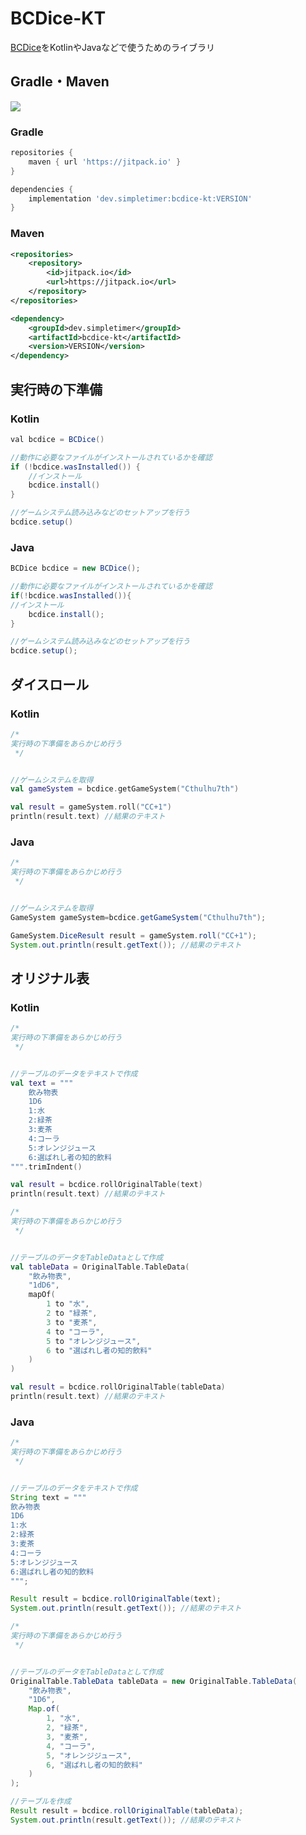 # BCDice-KT

[BCDice]( https://github.com/bcdice/BCDice )をKotlinやJavaなどで使うためのライブラリ

## Gradle・Maven
[![](https://jitpack.io/v/dev.simpletimer/bcdice-kt.svg)](https://jitpack.io/#dev.simpletimer/bcdice-kt)
### Gradle
```gradle
repositories {
    maven { url 'https://jitpack.io' }
}

dependencies {
    implementation 'dev.simpletimer:bcdice-kt:VERSION'
}
```
### Maven
```xml
<repositories>
    <repository>
        <id>jitpack.io</id>
        <url>https://jitpack.io</url>
    </repository>
</repositories>

<dependency>
    <groupId>dev.simpletimer</groupId>
    <artifactId>bcdice-kt</artifactId>
    <version>VERSION</version>
</dependency>
```

## 実行時の下準備

### Kotlin

```java
val bcdice = BCDice()

//動作に必要なファイルがインストールされているかを確認
if (!bcdice.wasInstalled()) {
    //インストール
    bcdice.install()
}

//ゲームシステム読み込みなどのセットアップを行う
bcdice.setup()
```

### Java

```java
BCDice bcdice = new BCDice();

//動作に必要なファイルがインストールされているかを確認
if(!bcdice.wasInstalled()){
//インストール
    bcdice.install();
}

//ゲームシステム読み込みなどのセットアップを行う
bcdice.setup();
```

## ダイスロール

### Kotlin

```kotlin
/*
実行時の下準備をあらかじめ行う
 */


//ゲームシステムを取得
val gameSystem = bcdice.getGameSystem("Cthulhu7th")

val result = gameSystem.roll("CC+1")
println(result.text) //結果のテキスト
```

### Java

```java
/*
実行時の下準備をあらかじめ行う
 */


//ゲームシステムを取得
GameSystem gameSystem=bcdice.getGameSystem("Cthulhu7th");

GameSystem.DiceResult result = gameSystem.roll("CC+1");
System.out.println(result.getText()); //結果のテキスト
```

## オリジナル表

### Kotlin

```kotlin
/*
実行時の下準備をあらかじめ行う
 */


//テーブルのデータをテキストで作成
val text = """
    飲み物表
    1D6
    1:水
    2:緑茶
    3:麦茶
    4:コーラ
    5:オレンジジュース
    6:選ばれし者の知的飲料
""".trimIndent()

val result = bcdice.rollOriginalTable(text)
println(result.text) //結果のテキスト
```
```kotlin
/*
実行時の下準備をあらかじめ行う
 */


//テーブルのデータをTableDataとして作成
val tableData = OriginalTable.TableData(
    "飲み物表",
    "1dD6", 
    mapOf(
        1 to "水",
        2 to "緑茶",
        3 to "麦茶",
        4 to "コーラ",
        5 to "オレンジジュース",
        6 to "選ばれし者の知的飲料"
    )
)

val result = bcdice.rollOriginalTable(tableData)
println(result.text) //結果のテキスト
```

### Java

```java
/*
実行時の下準備をあらかじめ行う
 */


//テーブルのデータをテキストで作成
String text = """
飲み物表
1D6
1:水
2:緑茶
3:麦茶
4:コーラ
5:オレンジジュース
6:選ばれし者の知的飲料
""";

Result result = bcdice.rollOriginalTable(text);
System.out.println(result.getText()); //結果のテキスト
```
```java
/*
実行時の下準備をあらかじめ行う
 */


//テーブルのデータをTableDataとして作成
OriginalTable.TableData tableData = new OriginalTable.TableData(
    "飲み物表",
    "1D6",
    Map.of(
        1, "水",
        2, "緑茶",
        3, "麦茶",
        4, "コーラ",
        5, "オレンジジュース",
        6, "選ばれし者の知的飲料"
    )
);

//テーブルを作成
Result result = bcdice.rollOriginalTable(tableData);
System.out.println(result.getText()); //結果のテキスト
```
